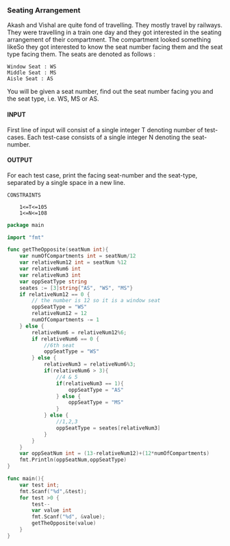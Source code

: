### Seating Arrangement

Akash and Vishal are quite fond of travelling. They mostly travel by railways. 
They were travelling in a train one day and they got interested in the seating arrangement of their compartment. 
The compartment looked something likeSo they got interested to know the seat number facing them and the seat type facing them. 
The seats are denoted as follows :

    Window Seat : WS
    Middle Seat : MS
    Aisle Seat : AS

You will be given a seat number, find out the seat number facing you and the seat type, i.e. WS, MS or AS.

#### INPUT
First line of input will consist of a single integer T denoting number of test-cases. Each test-case consists of a single integer N denoting the seat-number.

#### OUTPUT
For each test case, print the facing seat-number and the seat-type, separated by a single space in a new line.
```
CONSTRAINTS

    1<=T<=105
    1<=N<=108
```
``` go
package main 

import "fmt"

func getTheOpposite(seatNum int){
    var numOfCompartments int = seatNum/12
    var relativeNum12 int = seatNum %12
    var relativeNum6 int
    var relativeNum3 int
    var oppSeatType string
    seates := [3]string{"AS", "WS", "MS"}
    if relativeNum12 == 0 {
        // the number is 12 so it is a window seat
        oppSeatType = "WS"
        relativeNum12 = 12
        numOfCompartments -= 1
    } else {
        relativeNum6 = relativeNum12%6;
        if relativeNum6 == 0 {
            //6th seat 
            oppSeatType = "WS"
        } else {
            relativeNum3 = relativeNum6%3;
            if(relativeNum6 > 3){
                //4 & 5
                if(relativeNum3 == 1){
                    oppSeatType = "AS"
                } else {
                    oppSeatType = "MS"
                }
            } else {
                //1,2,3
                oppSeatType = seates[relativeNum3]
            }
        }
    }
    var oppSeatNum int = (13-relativeNum12)+(12*numOfCompartments)     
    fmt.Println(oppSeatNum,oppSeatType)
}

func main(){
    var test int;
    fmt.Scanf("%d",&test);
    for test >0 {
        test--
        var value int
        fmt.Scanf("%d", &value);
        getTheOpposite(value)
    }
}
```
